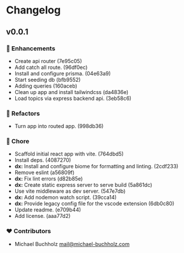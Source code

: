 # Changelog


## v0.0.1


### 🚀 Enhancements

- Create api router (7e95c05)
- Add catch all route. (96df0ec)
- Install and configure prisma. (04e63a9)
- Start seeding db (bfb9552)
- Adding queries (160aceb)
- Clean up app and install tailwindcss (da4836e)
- Load topics via express backend api. (3eb58c6)

### 💅 Refactors

- Turn app into routed app. (998db36)

### 🏡 Chore

- Scaffold initial react app with vite. (764dbd5)
- Install deps. (4087270)
- **dx:** Install and configure biome for formatting and linting. (2cdf233)
- Remove eslint (a56809f)
- **dx:** Fix lint errors (d82b85e)
- **dx:** Create static express server to serve build (5a861dc)
- Use vite middleware as dev server. (547e7db)
- **dx:** Add nodemon watch script. (39cca14)
- **dx:** Provide legacy config file for the vscode extension (6db0c80)
- Update readme. (e709b44)
- Add license. (aaa77d2)

### ❤️ Contributors

- Michael Buchholz <mail@michael-buchholz.com>

